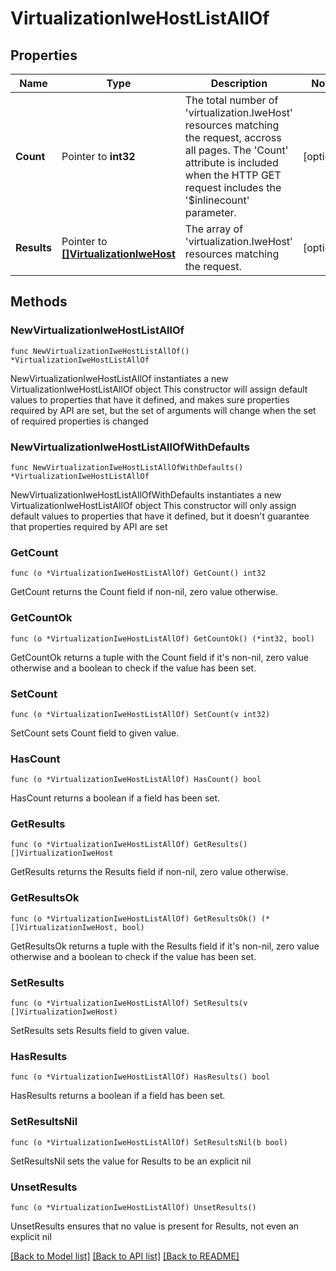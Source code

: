 # VirtualizationIweHostListAllOf

## Properties

Name | Type | Description | Notes
------------ | ------------- | ------------- | -------------
**Count** | Pointer to **int32** | The total number of &#39;virtualization.IweHost&#39; resources matching the request, accross all pages. The &#39;Count&#39; attribute is included when the HTTP GET request includes the &#39;$inlinecount&#39; parameter. | [optional] 
**Results** | Pointer to [**[]VirtualizationIweHost**](VirtualizationIweHost.md) | The array of &#39;virtualization.IweHost&#39; resources matching the request. | [optional] 

## Methods

### NewVirtualizationIweHostListAllOf

`func NewVirtualizationIweHostListAllOf() *VirtualizationIweHostListAllOf`

NewVirtualizationIweHostListAllOf instantiates a new VirtualizationIweHostListAllOf object
This constructor will assign default values to properties that have it defined,
and makes sure properties required by API are set, but the set of arguments
will change when the set of required properties is changed

### NewVirtualizationIweHostListAllOfWithDefaults

`func NewVirtualizationIweHostListAllOfWithDefaults() *VirtualizationIweHostListAllOf`

NewVirtualizationIweHostListAllOfWithDefaults instantiates a new VirtualizationIweHostListAllOf object
This constructor will only assign default values to properties that have it defined,
but it doesn't guarantee that properties required by API are set

### GetCount

`func (o *VirtualizationIweHostListAllOf) GetCount() int32`

GetCount returns the Count field if non-nil, zero value otherwise.

### GetCountOk

`func (o *VirtualizationIweHostListAllOf) GetCountOk() (*int32, bool)`

GetCountOk returns a tuple with the Count field if it's non-nil, zero value otherwise
and a boolean to check if the value has been set.

### SetCount

`func (o *VirtualizationIweHostListAllOf) SetCount(v int32)`

SetCount sets Count field to given value.

### HasCount

`func (o *VirtualizationIweHostListAllOf) HasCount() bool`

HasCount returns a boolean if a field has been set.

### GetResults

`func (o *VirtualizationIweHostListAllOf) GetResults() []VirtualizationIweHost`

GetResults returns the Results field if non-nil, zero value otherwise.

### GetResultsOk

`func (o *VirtualizationIweHostListAllOf) GetResultsOk() (*[]VirtualizationIweHost, bool)`

GetResultsOk returns a tuple with the Results field if it's non-nil, zero value otherwise
and a boolean to check if the value has been set.

### SetResults

`func (o *VirtualizationIweHostListAllOf) SetResults(v []VirtualizationIweHost)`

SetResults sets Results field to given value.

### HasResults

`func (o *VirtualizationIweHostListAllOf) HasResults() bool`

HasResults returns a boolean if a field has been set.

### SetResultsNil

`func (o *VirtualizationIweHostListAllOf) SetResultsNil(b bool)`

 SetResultsNil sets the value for Results to be an explicit nil

### UnsetResults
`func (o *VirtualizationIweHostListAllOf) UnsetResults()`

UnsetResults ensures that no value is present for Results, not even an explicit nil

[[Back to Model list]](../README.md#documentation-for-models) [[Back to API list]](../README.md#documentation-for-api-endpoints) [[Back to README]](../README.md)


